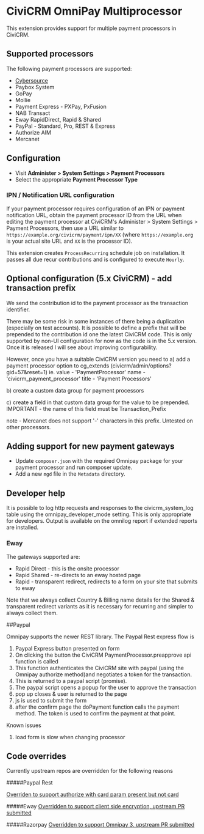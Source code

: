 # CiviCRM OmniPay Multiprocessor

This extension provides support for multiple payment processors in CiviCRM.

## Supported processors

The following payment processors are supported:

* [Cybersource](../docs/Cybersource.md)
* Paybox System
* GoPay
* Mollie
* Payment Express - PXPay, PxFusion
* NAB Transact
* Eway RapidDirect, Rapid & Shared
* PayPal - Standard, Pro, REST & Express
* Authorize AIM
* Mercanet

## Configuration

* Visit **Administer > System Settings > Payment Processors**
* Select the appropriate **Payment Processor Type**

### IPN / Notification URL configuration

If your payment processor requires configuration of an IPN or payment notification URL,
obtain the payment processor ID from the URL when editing the payment processor at
CiviCRM's Administer > System Settings > Payment Processors, then use a URL similar to
`https://example.org/civicrm/payment/ipn/XX` (where `https://example.org` is your actual
site URL and `XX` is the processor ID).

This extension creates `ProcessRecurring` schedule job on installation. It passes all 
due recur contributions and is configured to execute `Hourly`.


## Optional configuration (5.x CiviCRM) - add transaction prefix

We send the contribution id to the payment processor as the transaction identifier.

There may be some risk in some instances of there being a duplication (especially on test accounts).
It is possible to define a prefix that will be prepended to the contribution id one the latest
CiviCRM code. This is only supported by non-UI configuration for now as the code is in the 5.x version. Once it is released I will see about improving configurability.

However, once you have a suitable CiviCRM version you need to 
a) add a payment processor option to cg_extends (civicrm/admin/options?gid=57&reset=1) ie.
value - 'PaymentProcessor'
name - 'civicrm_payment_processor'
title - 'Payment Processors'

b) create a custom data group for payment processors

c) create a field in that custom data group for the value to be prepended. 
IMPORTANT - the name of this field must be Transaction_Prefix

note - Mercanet does not support '-' characters in this prefix. Untested on other processors.

## Adding support for new payment gateways

* Update `composer.json` with the required Omnipay package for your payment processor
  and run composer update.
* Add a new `mgd` file in the `Metadata` directory.

## Developer help
It is possible to log http requests and responses to the civicrm_system_log table using the omnipay_developer_mode setting. This is only appropriate for developers. Output is available on the omnilog report if extended reports are installed.

### Eway

The gateways supported are:
* Rapid Direct - this is the onsite processor
* Rapid Shared - re-directs to an eway hosted page
* Rapid - transparent redirect, redirects to a form on your site that submits to eway

Note that we always collect Country & Billing name details for
the Shared & transparent redirect variants as it is necessary
for recurring and simpler to always collect them.

##Paypal

Omnipay supports the newer REST library. The Paypal Rest express flow is
1) Paypal Express button presented on form
2) On clicking the button the CiviCRM PaymentProcessor.preapprove
api function is called
3) This function authenticates the CiviCRM site with paypal (using the Omnipay authorize method)and negotiates a
token for the transaction.
4) This is returned to a paypal script (promise).
5) The paypal script opens a popup for the user to approve the transaction
6) pop up closes & user is returned to the page
7) js is used to submit the form
8) after the confirm page the doPayment function calls the payment method. The token
is used to confirm the payment at that point.

Known issues
1) load form is slow when changing processor

## Code overrides
Currently upstream repos are overridden for the following reasons

#####Paypal Rest

[Overriden to support authorize with card param present but not card](https://github.com/thephpleague/omnipay-paypal/pull/218)

#####Eway
[Overridden to support client side encryption, upstream PR submitted](https://github.com/thephpleague/omnipay-eway/pull/29)

#####Razorpay
[Overridden to support Omnipay 3, upstream PR submitted](https://github.com/razorpay/omnipay-razorpay/pull/7)
